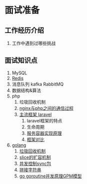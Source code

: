 # 面试准备

## 工作经历介绍
1. 工作中遇到过哪些挑战


## 面试知识点

1. MySQL
2. [Redis](redis/redis.md)
3. 消息队列 kafka RabbitMQ
4. 数据结构&算法
5. php
    1. 垃圾回收机制
    2. [nginx与php之间的通信过程](PHP/nginx与php之间的通信过程.md)
    3. [主流框架 laravel](PHP/laravel知识点.md)
        1. laravel框架的特点
        2. 生命周期
        3. [服务容器实现原理](PHP/laravel知识点.md) 
        4. [框架对比](PHP/laravel知识点.md)
6. [golang](./golang)
    1. [垃圾回收机制](golang/go的垃圾回收机制.md)
    2. [slice的扩容机制](golang/go的扩容机制.md)
    3. [并发控制sync包](golang/Sync包.md)
    4. [拼接字符串]()
    5. [go goroutine并发原理GPM模型](golang/goroutine.md)

